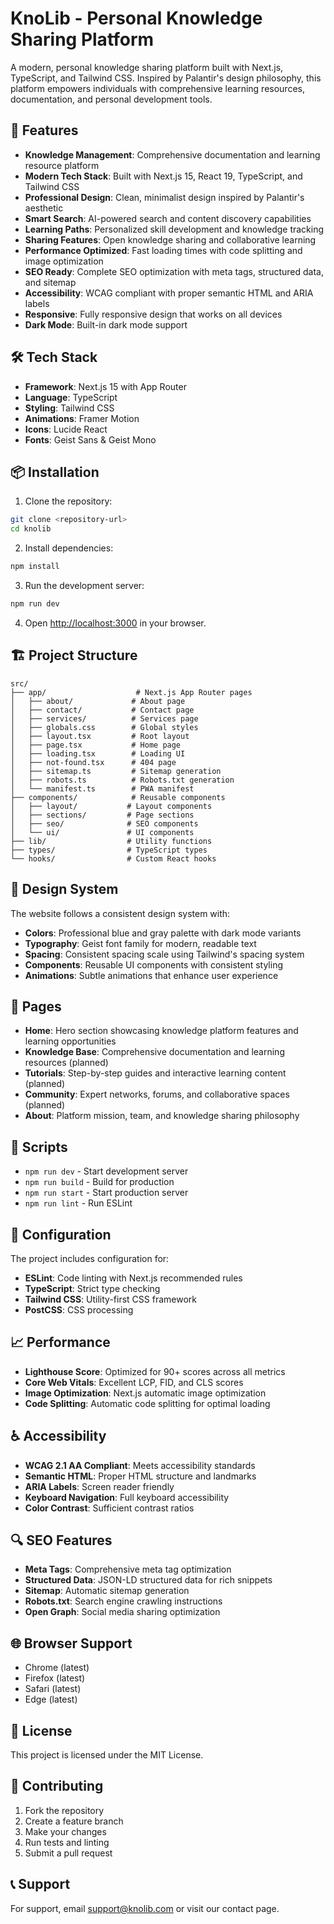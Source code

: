# KnoLib - Personal Knowledge Sharing Platform

A modern, personal knowledge sharing platform built with Next.js, TypeScript, and Tailwind CSS. Inspired by Palantir's design philosophy, this platform empowers individuals with comprehensive learning resources, documentation, and personal development tools.

## 🚀 Features

- **Knowledge Management**: Comprehensive documentation and learning resource platform
- **Modern Tech Stack**: Built with Next.js 15, React 19, TypeScript, and Tailwind CSS
- **Professional Design**: Clean, minimalist design inspired by Palantir's aesthetic
- **Smart Search**: AI-powered search and content discovery capabilities
- **Learning Paths**: Personalized skill development and knowledge tracking
- **Sharing Features**: Open knowledge sharing and collaborative learning
- **Performance Optimized**: Fast loading times with code splitting and image optimization
- **SEO Ready**: Complete SEO optimization with meta tags, structured data, and sitemap
- **Accessibility**: WCAG compliant with proper semantic HTML and ARIA labels
- **Responsive**: Fully responsive design that works on all devices
- **Dark Mode**: Built-in dark mode support

## 🛠️ Tech Stack

- **Framework**: Next.js 15 with App Router
- **Language**: TypeScript
- **Styling**: Tailwind CSS
- **Animations**: Framer Motion
- **Icons**: Lucide React
- **Fonts**: Geist Sans & Geist Mono

## 📦 Installation

1. Clone the repository:
```bash
git clone <repository-url>
cd knolib
```

2. Install dependencies:
```bash
npm install
```

3. Run the development server:
```bash
npm run dev
```

4. Open [http://localhost:3000](http://localhost:3000) in your browser.

## 🏗️ Project Structure

```
src/
├── app/                    # Next.js App Router pages
│   ├── about/             # About page
│   ├── contact/           # Contact page
│   ├── services/          # Services page
│   ├── globals.css        # Global styles
│   ├── layout.tsx         # Root layout
│   ├── page.tsx           # Home page
│   ├── loading.tsx        # Loading UI
│   ├── not-found.tsx      # 404 page
│   ├── sitemap.ts         # Sitemap generation
│   ├── robots.ts          # Robots.txt generation
│   └── manifest.ts        # PWA manifest
├── components/            # Reusable components
│   ├── layout/           # Layout components
│   ├── sections/         # Page sections
│   ├── seo/              # SEO components
│   └── ui/               # UI components
├── lib/                  # Utility functions
├── types/                # TypeScript types
└── hooks/                # Custom React hooks
```

## 🎨 Design System

The website follows a consistent design system with:

- **Colors**: Professional blue and gray palette with dark mode variants
- **Typography**: Geist font family for modern, readable text
- **Spacing**: Consistent spacing scale using Tailwind's spacing system
- **Components**: Reusable UI components with consistent styling
- **Animations**: Subtle animations that enhance user experience

## 📱 Pages

- **Home**: Hero section showcasing knowledge platform features and learning opportunities
- **Knowledge Base**: Comprehensive documentation and learning resources (planned)
- **Tutorials**: Step-by-step guides and interactive learning content (planned)
- **Community**: Expert networks, forums, and collaborative spaces (planned)
- **About**: Platform mission, team, and knowledge sharing philosophy

## 🚀 Scripts

- `npm run dev` - Start development server
- `npm run build` - Build for production
- `npm run start` - Start production server
- `npm run lint` - Run ESLint

## 🔧 Configuration

The project includes configuration for:

- **ESLint**: Code linting with Next.js recommended rules
- **TypeScript**: Strict type checking
- **Tailwind CSS**: Utility-first CSS framework
- **PostCSS**: CSS processing

## 📈 Performance

- **Lighthouse Score**: Optimized for 90+ scores across all metrics
- **Core Web Vitals**: Excellent LCP, FID, and CLS scores
- **Image Optimization**: Next.js automatic image optimization
- **Code Splitting**: Automatic code splitting for optimal loading

## ♿ Accessibility

- **WCAG 2.1 AA Compliant**: Meets accessibility standards
- **Semantic HTML**: Proper HTML structure and landmarks
- **ARIA Labels**: Screen reader friendly
- **Keyboard Navigation**: Full keyboard accessibility
- **Color Contrast**: Sufficient contrast ratios

## 🔍 SEO Features

- **Meta Tags**: Comprehensive meta tag optimization
- **Structured Data**: JSON-LD structured data for rich snippets
- **Sitemap**: Automatic sitemap generation
- **Robots.txt**: Search engine crawling instructions
- **Open Graph**: Social media sharing optimization

## 🌐 Browser Support

- Chrome (latest)
- Firefox (latest)
- Safari (latest)
- Edge (latest)

## 📄 License

This project is licensed under the MIT License.

## 🤝 Contributing

1. Fork the repository
2. Create a feature branch
3. Make your changes
4. Run tests and linting
5. Submit a pull request

## 📞 Support

For support, email support@knolib.com or visit our contact page.
